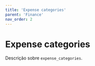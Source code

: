 ```yaml
---
title: 'Expense categories'
parent: 'Finance'
nav_order: 2
---
```


# Expense categories

Descrição sobre `expense_categories`.
